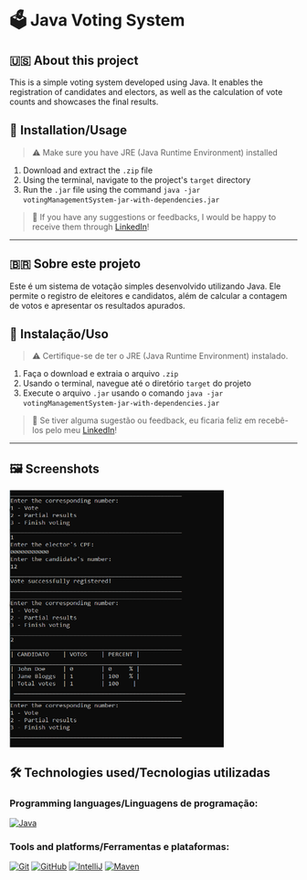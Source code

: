 # 🗳️ Java Voting System

## 🇺🇸 About this project

This is a simple voting system developed using Java. It enables the registration of candidates and electors, as well as the calculation of vote counts and showcases the final results.

## 📝 Installation/Usage

> ⚠️ Make sure you have JRE (Java Runtime Environment) installed

1. Download and extract the `.zip` file
2. Using the terminal, navigate to the project's `target` directory
3. Run the `.jar` file using the command `java -jar votingManagementSystem-jar-with-dependencies.jar`

> 💬 If you have any suggestions or feedbacks, I would be happy to receive them through <a href="https://www.linkedin.com/in/bshiromoto/" target="_blank">LinkedIn</a>!

<hr>

## 🇧🇷 Sobre este projeto

Este é um sistema de votação simples desenvolvido utilizando Java. Ele permite o registro de eleitores e candidatos, além de calcular a contagem de votos e apresentar os resultados apurados.

## 📝 Instalação/Uso

> ⚠️ Certifique-se de ter o JRE (Java Runtime Environment) instalado.

1. Faça o download e extraia o arquivo `.zip`
2. Usando o terminal, navegue até o diretório `target` do projeto
3. Execute o arquivo `.jar` usando o comando `java -jar votingManagementSystem-jar-with-dependencies.jar`

> 💬 Se tiver alguma sugestão ou feedback, eu ficaria feliz em recebê-los pelo meu <a href="https://www.linkedin.com/in/bshiromoto/" target="_blank">LinkedIn</a>!

<hr>

## 🖼️ Screenshots
<div style="display:flex;">
  <img src="./screenshots/screenshot-01.png" alt="Dark mode" height="450" width="375" />
</div>

## 🛠️ Technologies used/Tecnologias utilizadas
### Programming languages/Linguagens de programação:
[![Java](https://img.shields.io/badge/java-%23ED8B00.svg?style=for-the-badge&logo=openjdk&logoColor=white)]()

### Tools and platforms/Ferramentas e plataformas:
[![Git](https://img.shields.io/badge/Git-E44C30?style=for-the-badge&logo=git&logoColor=white)]()
[![GitHub](https://img.shields.io/badge/GitHub-100000?style=for-the-badge&logo=github&logoColor=white)]()
[![IntelliJ](https://img.shields.io/badge/IntelliJ_IDEA-000000.svg?style=for-the-badge&logo=intellij-idea&logoColor=white)]()
[![Maven](https://img.shields.io/badge/apache_maven-C71A36?style=for-the-badge&logo=apachemaven&logoColor=white)]()
